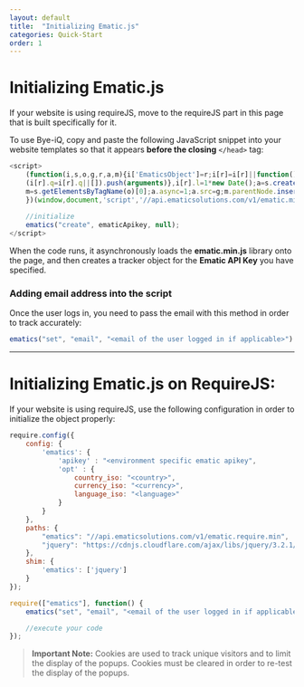 ```yaml
---
layout: default
title:  "Initializing Ematic.js"
categories: Quick-Start
order: 1
---
```


# Initializing Ematic.js

If your website is using requireJS, move to the requireJS part in this page that is built specifically for it.

To use Bye-iQ, copy and paste the following JavaScript snippet into your website templates so that it appears __before the closing__ ```</head>``` tag:


```js
<script>
    (function(i,s,o,g,r,a,m){i['EmaticsObject']=r;i[r]=i[r]||function(){
    (i[r].q=i[r].q||[]).push(arguments)},i[r].l=1*new Date();a=s.createElement(o),
    m=s.getElementsByTagName(o)[0];a.async=1;a.src=g;m.parentNode.insertBefore(a,m)
    })(window,document,'script','//api.ematicsolutions.com/v1/ematic.min.js','ematics');
    
    //initialize
    ematics("create", ematicApikey, null);
</script>
```

When the code runs, it asynchronously loads the __ematic.min.js__ library onto the page, and then creates a tracker object for the __Ematic API Key__ you have specified.

### Adding email address into the script

Once the user logs in, you need to pass the email with this method in order to track accurately:

```js
ematics("set", "email", "<email of the user logged in if applicable>")
```
---
# Initializing Ematic.js on RequireJS:

If your website is using requireJS, use the following configuration in order to initialize the object properly:

```js
require.config({
    config: {
        'ematics': {
            'apikey' : "<environment specific ematic apikey",
            'opt' : {
                country_iso: "<country>",
                currency_iso: "<currency>",
                language_iso: "<language>"
            }
        }
    },
    paths: {
        "ematics": "//api.ematicsolutions.com/v1/ematic.require.min",
        "jquery": "https://cdnjs.cloudflare.com/ajax/libs/jquery/3.2.1/jquery.min" //or your local jquery path
    },
    shim: {
        'ematics': ['jquery']
    }
});

require(["ematics"], function() {
    ematics("set", "email", "<email of the user logged in if applicable>");

    //execute your code
});
```
> __Important Note:__ Cookies are used to track unique visitors and to limit the display of the popups. Cookies must be cleared in order to re-test the display of the popups.